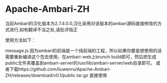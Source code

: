 # Apache-Ambari-ZH
当前Ambari的汉化版本为2.7.4.0.0,汉化采用对该版本的ambari源码直接修改的方式进行,如有翻译不当之处,请批评指正


使用方法如下：

message.js 因为ambari的前端是一个纯前端的工程，所以如果你要是想使用的话需要重新编译这个包去使用，在ambari-web上brunch build即可，然后把生成public文件夹覆盖到ambari-server的/usr/lib/ambari-server/web目录即可。
或者下载https://github.com/liuwenru/Apache-Ambari-ZH/releases/download/v0.1/public.tar.gz 直接使用
